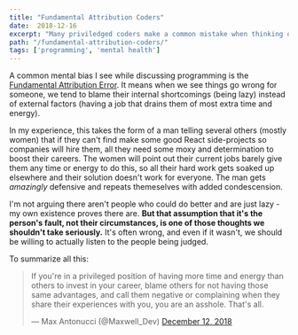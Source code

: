 ```yaml
---
title: "Fundamental Attribution Coders"
date:  2018-12-16
excerpt: "Many priviledged coders make a common mistake when thinking other coders should simply 'try harder.'"
path: "/fundamental-attribution-coders/"
tags: ['programming', 'mental health']
---
```


A common mental bias I see while discussing programming is the [Fundamental Attribution Error](https://en.wikipedia.org/wiki/Attribution_bias#Fundamental_attribution_error). It means when we see things go wrong for someone, we tend to blame their internal shortcomings (being lazy) instead of external factors (having a job that drains them of most extra time and energy).

In my experience, this takes the form of a man telling several others (mostly women) that if they can't find make some good React side-projects so companies will hire them, all they need some moxy and determination to boost their careers. The women will point out their current jobs barely give them any time or energy to do this, so all their hard work gets soaked up elsewhere and their solution doesn't work for everyone. The man gets _amazingly_ defensive and repeats themeselves with added condescension.

I'm not arguing there aren't people who could do better and are just lazy - my own existence proves there are. **But that assumption that it's the person's fault, not their circumstances, is one of those thoughts we shouldn't take seriously.** It's often wrong, and even if it wasn't, we should be willing to actually listen to the people being judged.

To summarize all this:

<blockquote class="twitter-tweet" data-lang="en"><p lang="en" dir="ltr">If you&#39;re in a privileged position of having more time and energy than others to invest in your career, blame others for not having those same advantages, and call them negative or complaining when they share their experiences with you, you are an asshole. That&#39;s all.</p>&mdash; Max Antonucci (@Maxwell_Dev) <a href="https://twitter.com/Maxwell_Dev/status/1072890934134796289?ref_src=twsrc%5Etfw">December 12, 2018</a></blockquote>
<script async src="https://platform.twitter.com/widgets.js" charset="utf-8"></script>
